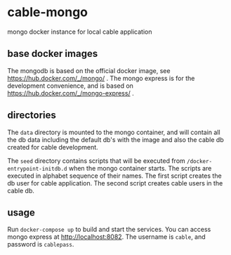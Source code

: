 # cable-mongo
mongo docker instance for local cable application

## base docker images

The mongodb is based on the official docker image, see https://hub.docker.com/_/mongo/ . The mongo express is for the development convenience, and is based on https://hub.docker.com/_/mongo-express/ .

## directories

The `data` directory is mounted to the mongo container, and will contain all the db data including the default db's with the image and also the cable db created for cable development.

The `seed` directory contains scripts that will be executed from `/docker-entrypoint-initdb.d` when the mongo container starts. The scripts are executed in alphabet sequence of their names. The first script creates the db user for cable application. The second script creates cable users in the cable db.

## usage

Run `docker-compose up` to build and start the services. You can access mongo express at <http://localhost:8082>. The username is `cable`, and password is `cablepass`.


